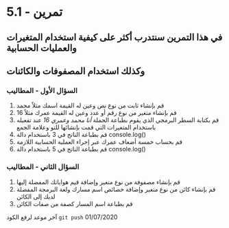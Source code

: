 # تمرين - 5.1

## في هذا التمرين سنتدرب أكثر على كيفية استخدام المتغيرات والعمليات الحسابية

## وكذلك استخدام المصفوفات والكائنات

### السؤال الأول - المطاليب

1. قم بإنشاء ثابت من نوع نص وعين له القيمة اسمك مثلاً محمد
2. قم بإنشاء متغير من نوع رقم أو عدد وعين له القيمة عمرك مثلاً 16
3. قم بكتابة السطر البرمجي الذي يقوم بطباعة الجملة _أنا محمد وعمري 16_ عند تفعيله باستخدام المتغيرات التي قمت بإنشائها للتو وعلامة الجمع
4. قم بطباعة الناتج في 3 باستخدام دالة console.log()
5. قم بحساب خمسة أضعاف عمرك عبر إجراء العملية الحسابية اللازمة
6. قم بطباعة الناتج في 5 باستخدام دالة console.log()

### السؤال الثاني - المطاليب

1. قم بإنشاء مصفوفة من نوع متغير وإضافة قيم هواياتك المفضلة إليها
2. قم بإنشاء كائن من نوع متغير وإضافة خصائص اسم مسارك ولغة البرمجة المفضلة لديك إلى الكائن
3. قم بطباعة اسم المسار كصفة من صفات الكائن

آخر موعد لرفع الكود `git push`
01/07/2020
